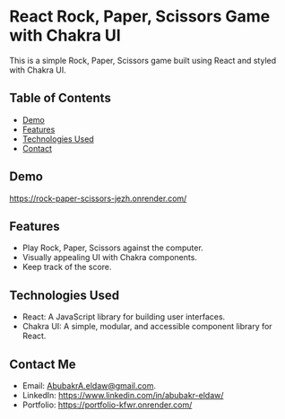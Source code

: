 # React Rock, Paper, Scissors Game with Chakra UI

This is a simple Rock, Paper, Scissors game built using React and styled with Chakra UI.

## Table of Contents

- [Demo](#demo)
- [Features](#features)
- [Technologies Used](#technologies-used)
- [Contact](#contact-me)

## Demo
https://rock-paper-scissors-jezh.onrender.com/

## Features

- Play Rock, Paper, Scissors against the computer.
- Visually appealing UI with Chakra components.
- Keep track of the score.

## Technologies Used
- React: A JavaScript library for building user interfaces.
- Chakra UI: A simple, modular, and accessible component library for React.


## Contact Me
- Email: AbubakrA.eldaw@gmail.com.
- LinkedIn: https://www.linkedin.com/in/abubakr-eldaw/
- Portfolio: https://portfolio-kfwr.onrender.com/
